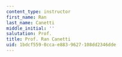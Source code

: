 ```yaml
---
content_type: instructor
first_name: Ran
last_name: Canetti
middle_initial: ''
salutation: Prof.
title: Prof. Ran Canetti
uid: 1bdcf559-0cca-e883-9627-108dd2346dde
---
```

